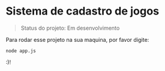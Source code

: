 <h1> Sistema de cadastro de jogos </h1>

> Status do projeto: Em desenvolvimento

Para rodar esse projeto na sua maquina, por favor digite:

```
node app.js

```

:)! 
